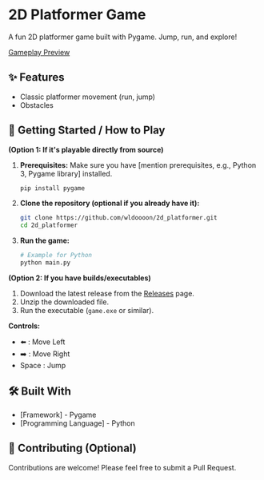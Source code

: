 # 2D Platformer Game 

A fun 2D platformer game built with Pygame. Jump, run, and explore!

[Gameplay Preview](gif/gameplay.gif)

## ✨ Features

*    Classic platformer movement (run, jump)
*    Obstacles


## 🚀 Getting Started / How to Play

**(Option 1: If it's playable directly from source)**

1.  **Prerequisites:** Make sure you have [mention prerequisites, e.g., Python 3, Pygame library] installed.
    ```bash
    pip install pygame
    ```
2.  **Clone the repository (optional if you already have it):**
    ```bash
    git clone https://github.com/wldoooon/2d_platformer.git
    cd 2d_platformer
    ```
3.  **Run the game:**
    ```bash
    # Example for Python
    python main.py
    ```

**(Option 2: If you have builds/executables)**

1.  Download the latest release from the [Releases](https://github.com/wldoooon/2d_platformer/releases) page.
2.  Unzip the downloaded file.
3.  Run the executable (`game.exe` or similar).

**Controls:**
*   ⬅️ : Move Left
*   ➡️ : Move Right
*   Space : Jump

## 🛠️ Built With

*   [Framework] - Pygame
*   [Programming Language] - Python


## 🤝 Contributing (Optional)

Contributions are welcome! Please feel free to submit a Pull Request.

